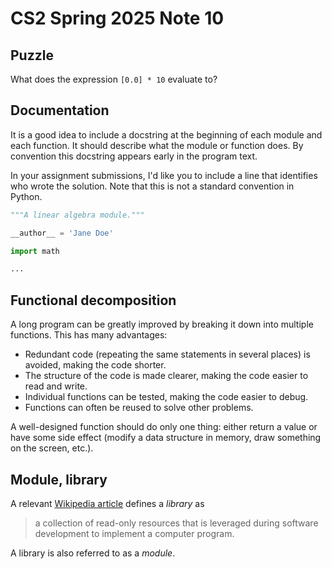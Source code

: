 # CS2 Spring 2025 Note 10

## Puzzle

What does the expression `[0.0] * 10` evaluate to?

## Documentation

It is a good idea to include a docstring at the beginning of each module and
each function.  It should describe what the module or function does.  By
convention this docstring appears early in the program text.

In your assignment submissions, I'd like you to include a line that identifies
who wrote the solution.  Note that this is not a standard convention in Python.

```python
"""A linear algebra module."""

__author__ = 'Jane Doe'

import math

...
```

## Functional decomposition

A long program can be greatly improved by breaking it down into multiple
functions.  This has many advantages:

* Redundant code (repeating the same statements in several places) is avoided,
  making the code shorter.
* The structure of the code is made clearer, making the code easier to read and
  write.
* Individual functions can be tested, making the code easier to debug.
* Functions can often be reused to solve other problems.

A well-designed function should do only one thing: either return a value or have
some side effect (modify a data structure in memory, draw something on the
screen, etc.).

## Module, library

A relevant [Wikipedia
article](https://en.wikipedia.org/wiki/Library_(computing)) defines a *library*
as

> a collection of read-only resources that is leveraged during software
> development to implement a computer program.

A library is also referred to as a *module*.
